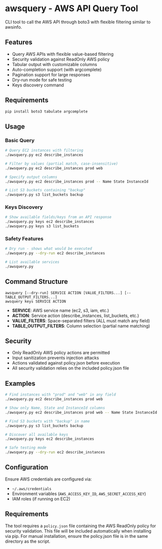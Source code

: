 # awsquery - AWS API Query Tool

CLI tool to call the AWS API through boto3 with flexible filtering similar to awsinfo.

## Features

- Query AWS APIs with flexible value-based filtering
- Security validation against ReadOnly AWS policy
- Tabular output with customizable columns  
- Auto-completion support (with argcomplete)
- Pagination support for large responses
- Dry-run mode for safe testing
- Keys discovery command

## Requirements

```bash
pip install boto3 tabulate argcomplete
```

## Usage

### Basic Query
```bash
# Query EC2 instances with filtering
./awsquery.py ec2 describe_instances

# Filter by values (partial match, case-insensitive)
./awsquery.py ec2 describe_instances prod web

# Specify output columns
./awsquery.py ec2 describe_instances prod -- Name State InstanceId

# List S3 buckets containing "backup"
./awsquery.py s3 list_buckets backup
```

### Keys Discovery
```bash
# Show available fields/keys from an API response
./awsquery.py keys ec2 describe_instances
./awsquery.py keys s3 list_buckets
```

### Safety Features
```bash
# Dry run - shows what would be executed
./awsquery.py --dry-run ec2 describe_instances

# List available services
./awsquery.py
```

## Command Structure

```
awsquery [--dry-run] SERVICE ACTION [VALUE_FILTERS...] [-- TABLE_OUTPUT_FILTERS...]
awsquery keys SERVICE ACTION
```

- **SERVICE**: AWS service name (ec2, s3, iam, etc.)
- **ACTION**: Service action (describe_instances, list_buckets, etc.)  
- **VALUE_FILTERS**: Space-separated filters (ALL must match any field)
- **TABLE_OUTPUT_FILTERS**: Column selection (partial name matching)

## Security

- Only ReadOnly AWS policy actions are permitted
- Input sanitization prevents injection attacks
- Actions validated against policy.json before execution
- All security validation relies on the included policy.json file

## Examples

```bash
# Find instances with "prod" and "web" in any field
./awsquery.py ec2 describe_instances prod web

# Show only Name, State and InstanceId columns  
./awsquery.py ec2 describe_instances prod web -- Name State InstanceId

# Find S3 buckets with "backup" in name
./awsquery.py s3 list_buckets backup

# Discover all available keys
./awsquery.py keys ec2 describe_instances

# Safe testing mode
./awsquery.py --dry-run ec2 describe_instances
```

## Configuration

Ensure AWS credentials are configured via:
- `~/.aws/credentials`
- Environment variables (`AWS_ACCESS_KEY_ID`, `AWS_SECRET_ACCESS_KEY`)
- IAM roles (if running on EC2)

## Requirements

The tool requires a `policy.json` file containing the AWS ReadOnly policy for security validation. This file will be included automatically when installing via pip. For manual installation, ensure the policy.json file is in the same directory as the script.
